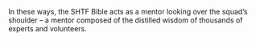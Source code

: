 In these ways, the SHTF Bible acts as a mentor looking over the squad’s shoulder – a mentor composed of the distilled wisdom of thousands of experts and volunteers.